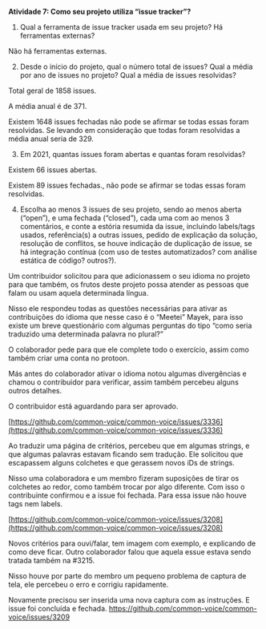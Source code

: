**Atividade 7: Como seu projeto utiliza “issue tracker”?**

1. Qual a ferramenta de issue tracker usada em seu projeto? Há ferramentas externas?

Não há ferramentas externas.  
  
2. Desde o início do projeto, qual o número total de issues? Qual a média por ano de issues no projeto? Qual a média de issues resolvidas?

Total geral de 1858 issues.

A média anual é de 371.

Existem 1648 issues fechadas não pode se afirmar se todas essas foram resolvidas. Se levando em consideração que todas foram resolvidas a média anual seria de 329.

  
3. Em 2021, quantas issues foram abertas e quantas foram resolvidas?

Existem 66 issues abertas.

Existem 89 issues fechadas., não pode se afirmar se todas essas foram resolvidas.

  
4. Escolha ao menos 3 issues de seu projeto, sendo ao menos aberta (“open”), e uma fechada (“closed”), cada uma com ao menos 3 comentários, e conte a estória resumida da issue, incluindo labels/tags usados, referência(s) a outras issues, pedido de explicação da solução, resolução de conflitos, se houve indicação de duplicação de issue, se há integração contínua (com uso de testes automatizados? com análise estática de código? outros?).

Um contribuidor solicitou para que adicionassem o seu idioma no projeto para que também, os frutos deste projeto possa atender as pessoas que falam ou usam aquela determinada língua.

Nisso ele respondeu todas as questões necessárias para ativar as contribuições do idioma que nesse caso é o “Meetei” Mayek, para isso existe um breve questionário com algumas perguntas do tipo “como seria traduzido uma determinada palavra no plural?”

O colaborador pede para que ele complete todo o exercício, assim como também criar uma conta no protoon.

Más antes do colaborador ativar o idioma notou algumas divergências e chamou o contribuidor para verificar, assim também percebeu alguns outros detalhes.

O contribuidor está aguardando para ser aprovado.

[https://github.com/common-voice/common-voice/issues/3336](https://github.com/common-voice/common-voice/issues/3336)

Ao traduzir uma página de critérios, percebeu que em algumas strings, e que algumas palavras estavam ficando sem tradução. Ele solicitou que escapassem alguns colchetes e que gerassem novos iDs de strings.

Nisso uma colaboradora e um membro fizeram suposições  de tirar os colchetes ao redor, como também trocar por algo diferente. Com isso o contribuinte confirmou e a issue foi fechada. Para essa issue não houve tags nem labels.

[https://github.com/common-voice/common-voice/issues/3208](https://github.com/common-voice/common-voice/issues/3208)

Novos critérios para ouvi/falar, tem imagem com exemplo, e explicando de como deve ficar. Outro colaborador falou que aquela essue estava sendo tratada também na #3215.

Nisso houve por parte do membro um pequeno problema de captura de tela, ele percebeu o erro e corrigiu rapidamente.

Novamente precisou ser inserida uma nova captura com as instruções. E issue foi concluída e fechada.
https://github.com/common-voice/common-voice/issues/3209
